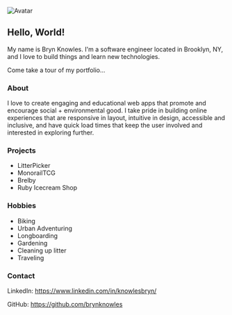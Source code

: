 ![Avatar](src)

## Hello, World!

My name is Bryn Knowles. 
I'm a software engineer located in Brooklyn, NY, and  I love to build things and learn new technologies.

Come take a tour of my portfolio...

### About

I love to create engaging and educational web apps that promote and encourage social + environmental good. I take pride in building online experiences that are responsive in layout, intuitive in design, accessible and inclusive, and have quick load times that keep the user involved and interested in exploring further.

### Projects

- LitterPicker
- MonorailTCG
- Brelby
- Ruby Icecream Shop

### Hobbies
- Biking
- Urban Adventuring
- Longboarding
- Gardening
- Cleaning up litter
- Traveling

### Contact

LinkedIn: https://www.linkedin.com/in/knowlesbryn/

GitHub: https://github.com/brynknowles
